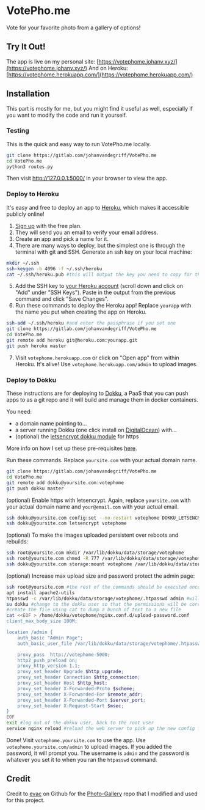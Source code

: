 # VotePho.me
Vote for your favorite photo from a gallery of options!

## Try It Out!
The app is live on my personal site: [https://votephome.johanv.xyz/](https://votephome.johanv.xyz/)
And on Heroku: [https://votephome.herokuapp.com/](https://votephome.herokuapp.com/)

## Installation
This part is mostly for me, but you might find it useful as well, especially if you want to modify the code and run it yourself.

### Testing
This is the quick and easy way to run VotePho.me locally.
```bash
git clone https://gitlab.com/johanvandegriff/VotePho.me
cd VotePho.me
python3 routes.py
```
Then visit http://127.0.0.1:5000/ in your browser to view the app.

### Deploy to Heroku
It's easy and free to deploy an app to [Heroku](https://www.heroku.com/), which makes it accessible publicly online!
1. [Sign up](https://signup.heroku.com/) with the free plan.
2. They will send you an email to verify your email address.
3. Create an app and pick a name for it.
4. There are many ways to deploy, but the simplest one is through the terminal with git and SSH. Generate an ssh key on your local machine:
```bash
mkdir ~/.ssh
ssh-keygen -b 4096 -f ~/.ssh/heroku
cat ~/.ssh/heroku.pub #this will output the key you need to copy for the next step
```
5. Add the SSH key to [your Heroku account](https://dashboard.heroku.com/account) (scroll down and click on "Add" under "SSH Keys"). Paste in the output from the previous command and click "Save Changes".
6. Run these commands to deploy the Heroku app! Replace `yourapp` with the name you put when creating the app on Heroku.
```bash
ssh-add ~/.ssh/heroku #and enter the passphrase if you set one
git clone https://gitlab.com/johanvandegriff/VotePho.me
cd VotePho.me
git remote add heroku git@heroku.com:yourapp.git
git push heroku master
```
7. Visit `votephome.herokuapp.com` or click on "Open app" from within Heroku. It's alive! Use `votephome.herokuapp.com/admin` to upload images.

### Deploy to Dokku
These instructions are for deploying to [Dokku](http://dokku.viewdocs.io/dokku/), a PaaS that you can push apps to as a git repo and it will build and manage them in docker containers.

You need:
* a domain name pointing to...
* a server running Dokku (one click install on [DigitalOcean](https://m.do.co/c/f300a2838d1d)) with...
* (optional) the [letsencrypt dokku module](https://github.com/dokku/dokku-letsencrypt) for https

More info on how I set up these pre-requisites [here](https://blog.johanv.xyz/how-i-created-johanv-xyz).

Run these commands. Replace `yoursite.com` with your actual domain name.
```bash
git clone https://gitlab.com/johanvandegriff/VotePho.me
cd VotePho.me
git remote add dokku@yoursite.com:votephome
git push dokku master
```

(optional) Enable https with letsencrypt. Again, replace `yoursite.com` with your actual domain name and `your@email.com` with your actual email.
```bash
ssh dokku@yoursite.com config:set --no-restart votephome DOKKU_LETSENCRYPT_EMAIL=your@email.com
ssh dokku@yoursite.com letsencrypt votephome
```

(optional) To make the images uploaded persistent over reboots and rebuilds:
```bash
ssh root@yoursite.com mkdir /var/lib/dokku/data/storage/votephome
ssh root@yoursite.com chmod -R 777 /var/lib/dokku/data/storage/votephome
ssh dokku@yoursite.com storage:mount votephome /var/lib/dokku/data/storage/votephome:/app/static/images
```

(optional) Increase max upload size and password protect the admin page:
```bash
ssh root@yoursite.com #the rest of the commands should be executed once you are logged in
apt install apache2-utils
htpasswd -c /var/lib/dokku/data/storage/votephome/.htpasswd admin #will prompt you for a password
su dokku #change to the dokku user so that the permissions will be correct on the file you are about to create
#create the file using cat to dump a bunch of text to a new file
cat <<EOF > /home/dokku/votephome/nginx.conf.d/upload-password.conf
client_max_body_size 100M;

location /admin {
    auth_basic "Admin Page";
    auth_basic_user_file /var/lib/dokku/data/storage/votephome/.htpasswd;

    proxy_pass  http://votephome-5000;
    http2_push_preload on;
    proxy_http_version 1.1;
    proxy_set_header Upgrade $http_upgrade;
    proxy_set_header Connection $http_connection;
    proxy_set_header Host $http_host;
    proxy_set_header X-Forwarded-Proto $scheme;
    proxy_set_header X-Forwarded-For $remote_addr;
    proxy_set_header X-Forwarded-Port $server_port;
    proxy_set_header X-Request-Start $msec;
}
EOF
exit #log out of the dokku user, back to the root user
service nginx reload #reload the web server to pick up the new config file you made
```

Done! Visit `votephome.yoursite.com` to use the app. Use `votephome.yoursite.com/admin` to upload images. If you added the password, it will prompt you. The username is `admin` and the password is whatever you set it to when you ran the `htpasswd` command.

## Credit
Credit to [evac](https://github.com/evac) on Github for the [Photo-Gallery](https://github.com/evac/Photo-Gallery) repo that I modified and used for this project.